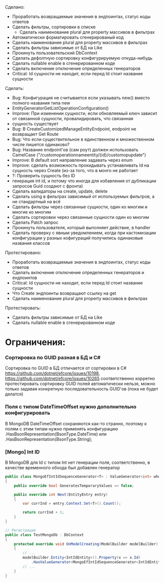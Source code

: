 Сделано:
* Проработать возвращаемые значения в эндпоинтах, статус коды ответов 
* Сделать фильтры, сортировки в списке 
  * Сделать наименование plural для property массивов в фильтрах
* Автоматически форматировать сгенерированый код
* Сделать наименование plural для property массивов в фильтрах
* Сделать фильтры зависимые от БД на Like
* Прокинуть пользовательский DbContext
* Сделать дефолтную сортировку конфигурируемую откуда-нибудь
* Сделать nullable enable в сгенерированном коде
* Сделать включение отключение определенных генераторов
* Critical: Id сущности не находит, если перед Id стоит название сущности

Сделать:
* Bug: Конфигурация не считывается если указывать new() вместо полного названия типа new
* EntityGeneratorGetListOperationConfiguration()
* Improve: При изменении сущности, если обновляемый ключ зависит от связанной сущности, провалидировать, что связанная
* сущность существует
* Bug: В CreateCustomizedManageEntityEndpoint, endpoint не возвращает Get Route
* Bug: Что если существительное в единственном и множественном числе пишется одинаково?
* Bug: Название endpoint'ов (сам роут) должен использовать CamelCase ("/customoperationnameentity/{id}/customopupdate")
* Improve: В default sort направление задавать через enum
* Improve: сделать возможность прокидывать устанавливать Id на сущность через Create (из-за того, что в монго не работает
* ?: Проверить сущность без ID
* генерация int id, и потому что иногда для избавления от дубликации запросов Guid создают с фронта)
* Сделать валидаторы на create, update, delete
* Сделать using в фильтрах зависимый от используемых фильтров, а не стандартный на всё
* Сделать фильтры через связанные сущности, один ко многим и многие ко многим
* Сделать сортировки через связанные сущности один ко многим
* Сделать Patch запрос
* Прокинуть пользователя, который выполняет действие, в handler
* Сделать проверку с явным уведомлением, когда при кастомизации конфигурации у разных кофигураций получились одинаковые названия классов

Протестировано:
* Проработать возвращаемые значения в эндпоинтах, статус коды ответов
* Сделать включение отключение определенных генераторов и ендпоинтов
* Critical: Id сущности не находит, если перед Id стоит название сущности
* Что Create эндпоинты возвращают ссылку на get
* Сделать наименование plural для property массивов в фильтрах

Протестировать:
* Сделать фильтры зависимые от БД на Like
* Сделать nullable enable в сгенерированном коде

# Ограничения:
### Сортировка по GUID разная в БД и C#
Сортировка по GUID в БД отличается от сортировки в C#
https://github.com/dotnet/efcore/issues/10198,
https://github.com/dotnet/efcore/issues/10265
соответственно корретно протестировать сортировку GUID полей автоматически нельзя,
можно только задавая конкретную последовательность GUID'ов (пока не будет делатся)

### Поля с типом DateTimeOffset нужно дополнительно конфигурировать 
В MongoDB DateTimeOffset сохраняются как-то странно,
поэтому к полям с этим типам нужно применять конфигурацию
.HasBsonRepresentation(BsonType.DateTime) или .HasBsonRepresentation(BsonType.String);

### [Mongo] Int ID

В MongoDB для Id с типом Int нет генерации поля, соответственно, в качестве временного обхода был добавлен генератор

```csharp
public class MongoEfIntIdSequenceGenerator<T> : ValueGenerator<int> where T : class
{
    public override bool GeneratesTemporaryValues => false;

    public override int Next(EntityEntry entry)
    {
        var currInd = entry.Context.Set<T>().Count();

        return currInd + 1;
    }
}

// Регистрация
public class TestMongoDb : DbContext
{
    protected override void OnModelCreating(ModelBuilder modelBuilder)
    {
        // ...
        modelBuilder.Entity<IntIdEntity>().Property(x => x.Id)
            .HasValueGenerator<MongoEfIntIdSequenceGenerator<IntIdEntity>>();
        // ...
    }
}
```
